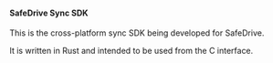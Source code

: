 #### SafeDrive Sync SDK

This is the cross-platform sync SDK being developed for SafeDrive.

It is written in Rust and intended to be used from the C interface.

